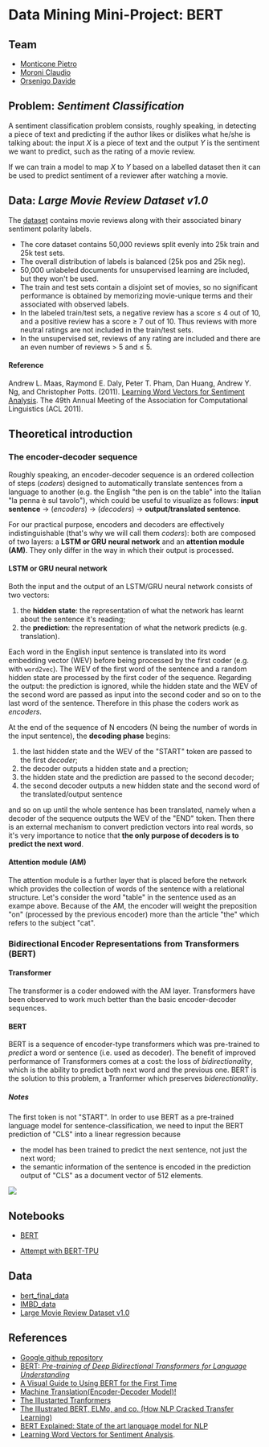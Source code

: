 # Data Mining Mini-Project: BERT 

## Team 
* [Monticone Pietro](https://github.com/pitmonticone)
* [Moroni Claudio](https://github.com/claudio20497)
* [Orsenigo Davide](https://github.com/dadorse)

## Problem: *Sentiment Classification*

A sentiment classification problem consists, roughly speaking, in detecting a piece of text and predicting if the author likes or dislikes what he/she is talking about: the input $X$ is a piece of text and the output $Y$ is the sentiment we want to predict, such as the rating of a movie review.

If we can train a model to map $X$ to $Y$ based on a labelled dataset then it can be used to predict sentiment of a reviewer after watching a movie.


## Data: *Large Movie Review Dataset v1.0*

The [dataset](https://ai.stanford.edu/~amaas/data/sentiment/aclImdb_v1.tar.gz) contains movie reviews along with their associated binary sentiment polarity labels. 

* The core dataset contains 50,000 reviews split evenly into 25k train and 25k test sets. 
* The overall distribution of labels is balanced (25k pos and 25k neg). 
* 50,000 unlabeled documents for unsupervised learning are included, but they won't be used. 
* The train and test sets contain a disjoint set of movies, so no significant performance is obtained by memorizing movie-unique terms and their associated with observed labels.  
* In the labeled train/test sets, a negative review has a score $\leq$ 4 out of 10, and a positive review has a score $\geq$ 7 out of 10. Thus reviews with more neutral ratings are not included in the train/test sets. 
* In the unsupervised set, reviews of any rating are included and there are an even number of reviews > 5 and $\leq$ 5.

#### Reference 
Andrew L. Maas, Raymond E. Daly, Peter T. Pham, Dan Huang, Andrew Y. Ng, and Christopher Potts. (2011). [Learning Word Vectors for Sentiment Analysis](https://ai.stanford.edu/~amaas/papers/wvSent_acl2011.pdf). The 49th Annual Meeting of the Association for Computational Linguistics (ACL 2011).

## Theoretical introduction

### The encoder-decoder sequence

Roughly speaking, an encoder-decoder sequence is an ordered collection of steps (*coders*) designed to automatically translate  sentences from a language to another (e.g. the English "the pen is on the table" into the Italian "la penna è sul tavolo"), which could be useful to visualize as follows: **input sentence** → (*encoders*) → (*decoders*) → **output/translated sentence**. <br>

For our practical purpose, encoders and decoders are effectively indistinguishable (that's why we will call them *coders*): both are composed of two layers: a **LSTM or GRU neural network** and an **attention module (AM)**. They only differ in the way in which their output is processed. 

#### LSTM or GRU neural network
Both the input and the output of an LSTM/GRU neural network consists of two vectors: 
1. the **hidden state**: the representation of what the network has learnt about the sentence it's reading;
2. the **prediction**: the representation of what the network predicts (e.g. translation). 

Each word in the English input sentence is translated into its word embedding vector (WEV) before being processed by the first coder (e.g. with `word2vec`). 
The WEV of the first word of the sentence and a random hidden state are processed by the first coder of the sequence. Regarding the output: the prediction is ignored, while the hidden state and the WEV of the second word are passed as input into the second coder and so on to the last word of the sentence. Therefore in this phase the coders work as *encoders*.

At the end of the sequence of N encoders (N being the number of words in the input sentence), the **decoding phase** begins: 
1. the last hidden state and the WEV of the "START" token are passed to the first *decoder*;
2. the decoder outputs a hidden state and a prection; 
3. the hidden state and the prediction are passed to the second decoder; 
4. the second decoder outputs a new hidden state and the second word of the translated/output sentence

and so on up until the whole sentence has been translated, namely when a decoder of the sequence outputs the WEV of the "END" token. Then there is an external mechanism to convert prediction vectors into real words, so it's very importance to notice that **the only purpose of decoders is to predict the next word**.  

#### Attention module (AM)

The attention module is a further layer that is placed before the network which provides the collection of words of the sentence with a relational structure. Let's consider the word "table" in the sentence used as an exampe above. Because of the AM, the encoder will weight the preposition "on" (processed by the previous encoder) more than the article "the" which refers to the subject "cat". 

### Bidirectional Encoder Representations from Transformers (BERT)

#### Transformer
The transformer is a coder endowed with the AM layer. Transformers have been observed to work much better than the basic encoder-decoder sequences.

#### BERT

BERT is a sequence of encoder-type transformers which was pre-trained to *predict* a word or sentence (i.e. used as decoder). The benefit of improved performance of Transformers comes at a cost: the loss of *bidirectionality*, which is the ability to predict both next word and the previous one. BERT is the solution to this problem, a Tranformer which preserves *biderectionality*.

##### Notes  
The first token is not "START". In order to use BERT as a pre-trained language model for sentence-classification, we need to input the BERT prediction of "CLS" into a linear regression because 
* the model has been trained to predict the next sentence, not just the next word; 
* the semantic information of the sentence is encoded in the prediction output of "CLS" as a document vector of 512 elements.

![](https://github.com/pitmonticone/data-mining-bert/blob/master/images/bert-diagram.png)

## Notebooks 
* [BERT](https://www.kaggle.com/davideorsenigo/my-bert-sub)

* [Attempt with BERT-TPU](https://www.kaggle.com/claudiomoroni/berttpu)

## Data 
* [bert_final_data](https://www.kaggle.com/claudiomoroni/bert-final-data) 
* [IMBD_data](https://www.kaggle.com/davideorsenigo/imbddata)
* [Large Movie Review Dataset v1.0](https://ai.stanford.edu/~amaas/data/sentiment/aclImdb_v1.tar.gz)

## References
* [Google github repository](https://github.com/google-research/bert)
* [BERT: *Pre-training of Deep Bidirectional Transformers for Language Understanding*](https://arxiv.org/abs/1810.04805) 
* [A Visual Guide to Using BERT for the First Time](https://jalammar.github.io/a-visual-guide-to-using-bert-for-the-first-time/)
* [Machine Translation(Encoder-Decoder Model)!](https://medium.com/analytics-vidhya/machine-translation-encoder-decoder-model-7e4867377161)
* [The Illustarted Tranformers](https://jalammar.github.io/illustrated-transformer/)
* [The Illustrated BERT, ELMo, and co. (How NLP Cracked Transfer Learning)](https://jalammar.github.io/illustrated-bert/)
* [BERT Explained: State of the art language model for NLP](https://towardsdatascience.com/bert-explained-state-of-the-art-language-model-for-nlp-f8b21a9b6270)
* [Learning Word Vectors for Sentiment Analysis](https://ai.stanford.edu/~amaas/papers/wvSent_acl2011.pdf). 
